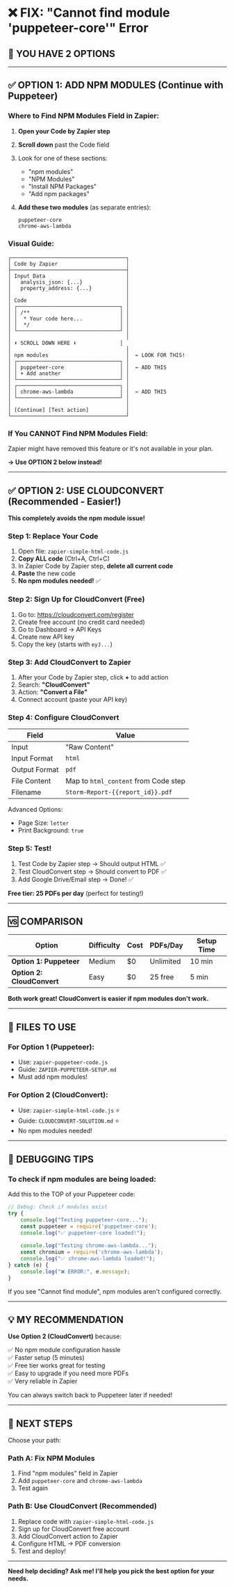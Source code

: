 # ❌ FIX: "Cannot find module 'puppeteer-core'" Error

## 🎯 YOU HAVE 2 OPTIONS

---

## ✅ OPTION 1: ADD NPM MODULES (Continue with Puppeteer)

### Where to Find NPM Modules Field in Zapier:

1. **Open your Code by Zapier step**
2. **Scroll down** past the Code field
3. Look for one of these sections:
   - "npm modules"
   - "NPM Modules"  
   - "Install NPM Packages"
   - "Add npm packages"

4. **Add these two modules** (as separate entries):
   ```
   puppeteer-core
   chrome-aws-lambda
   ```

### Visual Guide:

```
┌─────────────────────────────────────┐
│ Code by Zapier                      │
├─────────────────────────────────────┤
│ Input Data                          │
│   analysis_json: {...}              │
│   property_address: {...}           │
│                                     │
│ Code                                │
│ ┌─────────────────────────────────┐ │
│ │ /**                             │ │
│ │  * Your code here...            │ │
│ │  */                             │ │
│ └─────────────────────────────────┘ │
│                                     │
│ ⬇️ SCROLL DOWN HERE ⬇️              │
│                                     │
│ npm modules                         │  ← LOOK FOR THIS!
│ ┌─────────────────────────────────┐ │
│ │ puppeteer-core                  │ │  ← ADD THIS
│ │ + Add another                   │ │
│ └─────────────────────────────────┘ │
│ ┌─────────────────────────────────┐ │
│ │ chrome-aws-lambda               │ │  ← ADD THIS
│ └─────────────────────────────────┘ │
│                                     │
│ [Continue] [Test action]            │
└─────────────────────────────────────┘
```

### If You CANNOT Find NPM Modules Field:

Zapier might have removed this feature or it's not available in your plan.

**→ Use OPTION 2 below instead!**

---

## ✅ OPTION 2: USE CLOUDCONVERT (Recommended - Easier!)

**This completely avoids the npm module issue!**

### Step 1: Replace Your Code

1. Open file: `zapier-simple-html-code.js`
2. **Copy ALL code** (Ctrl+A, Ctrl+C)
3. In Zapier Code by Zapier step, **delete all current code**
4. **Paste** the new code
5. **No npm modules needed!** ✅

### Step 2: Sign Up for CloudConvert (Free)

1. Go to: https://cloudconvert.com/register
2. Create free account (no credit card needed)
3. Go to Dashboard → API Keys
4. Create new API key
5. Copy the key (starts with `eyJ...`)

### Step 3: Add CloudConvert to Zapier

1. After your Code by Zapier step, click **+** to add action
2. Search: **"CloudConvert"**
3. Action: **"Convert a File"**
4. Connect account (paste your API key)

### Step 4: Configure CloudConvert

| Field | Value |
|-------|-------|
| Input | "Raw Content" |
| Input Format | `html` |
| Output Format | `pdf` |
| File Content | Map to `html_content` from Code step |
| Filename | `Storm-Report-{{report_id}}.pdf` |

Advanced Options:
- Page Size: `letter`
- Print Background: `true`

### Step 5: Test!

1. Test Code by Zapier step → Should output HTML ✅
2. Test CloudConvert step → Should convert to PDF ✅
3. Add Google Drive/Email step → Done! ✅

**Free tier: 25 PDFs per day** (perfect for testing!)

---

## 🆚 COMPARISON

| Option | Difficulty | Cost | PDFs/Day | Setup Time |
|--------|-----------|------|----------|------------|
| **Option 1: Puppeteer** | Medium | $0 | Unlimited | 10 min |
| **Option 2: CloudConvert** | Easy | $0 | 25 free | 5 min |

**Both work great! CloudConvert is easier if npm modules don't work.**

---

## 📁 FILES TO USE

### For Option 1 (Puppeteer):
- Use: `zapier-puppeteer-code.js`
- Guide: `ZAPIER-PUPPETEER-SETUP.md`
- Must add npm modules!

### For Option 2 (CloudConvert):
- Use: `zapier-simple-html-code.js` ⭐
- Guide: `CLOUDCONVERT-SOLUTION.md` ⭐
- No npm modules needed!

---

## 🔧 DEBUGGING TIPS

### To check if npm modules are being loaded:

Add this to the TOP of your Puppeteer code:

```javascript
// Debug: Check if modules exist
try {
    console.log("Testing puppeteer-core...");
    const puppeteer = require('puppeteer-core');
    console.log("✅ puppeteer-core loaded!");
    
    console.log("Testing chrome-aws-lambda...");
    const chromium = require('chrome-aws-lambda');
    console.log("✅ chrome-aws-lambda loaded!");
} catch (e) {
    console.log("❌ ERROR:", e.message);
}
```

If you see "Cannot find module", npm modules aren't configured correctly.

---

## 💡 MY RECOMMENDATION

**Use Option 2 (CloudConvert)** because:

✅ No npm module configuration hassle  
✅ Faster setup (5 minutes)  
✅ Free tier works great for testing  
✅ Easy to upgrade if you need more PDFs  
✅ Very reliable in Zapier  

You can always switch back to Puppeteer later if needed!

---

## 🚀 NEXT STEPS

Choose your path:

### Path A: Fix NPM Modules
1. Find "npm modules" field in Zapier
2. Add `puppeteer-core` and `chrome-aws-lambda`
3. Test again

### Path B: Use CloudConvert (Recommended)
1. Replace code with `zapier-simple-html-code.js`
2. Sign up for CloudConvert free account
3. Add CloudConvert action to Zapier
4. Configure HTML → PDF conversion
5. Test and deploy!

---

**Need help deciding? Ask me! I'll help you pick the best option for your needs.**
